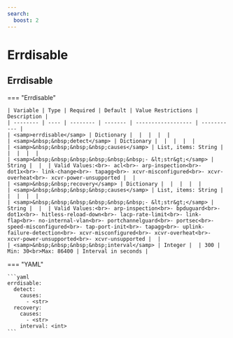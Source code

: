 ```yaml
---
search:
  boost: 2
---
```


# Errdisable

## Errdisable

=== "Errdisable"


    | Variable | Type | Required | Default | Value Restrictions | Description |
    | -------- | ---- | -------- | ------- | ------------------ | ----------- |
    | <samp>errdisable</samp> | Dictionary |  |  |  |  |
    | <samp>&nbsp;&nbsp;detect</samp> | Dictionary |  |  |  |  |
    | <samp>&nbsp;&nbsp;&nbsp;&nbsp;causes</samp> | List, items: String |  |  |  |  |
    | <samp>&nbsp;&nbsp;&nbsp;&nbsp;&nbsp;&nbsp;- &lt;str&gt;</samp> | String |  |  | Valid Values:<br>- acl<br>- arp-inspection<br>- dot1x<br>- link-change<br>- tapagg<br>- xcvr-misconfigured<br>- xcvr-overheat<br>- xcvr-power-unsupported |  |
    | <samp>&nbsp;&nbsp;recovery</samp> | Dictionary |  |  |  |  |
    | <samp>&nbsp;&nbsp;&nbsp;&nbsp;causes</samp> | List, items: String |  |  |  |  |
    | <samp>&nbsp;&nbsp;&nbsp;&nbsp;&nbsp;&nbsp;- &lt;str&gt;</samp> | String |  |  | Valid Values:<br>- arp-inspection<br>- bpduguard<br>- dot1x<br>- hitless-reload-down<br>- lacp-rate-limit<br>- link-flap<br>- no-internal-vlan<br>- portchannelguard<br>- portsec<br>- speed-misconfigured<br>- tap-port-init<br>- tapagg<br>- uplink-failure-detection<br>- xcvr-misconfigured<br>- xcvr-overheat<br>- xcvr-power-unsupported<br>- xcvr-unsupported |  |
    | <samp>&nbsp;&nbsp;&nbsp;&nbsp;interval</samp> | Integer |  | 300 | Min: 30<br>Max: 86400 | Interval in seconds |

=== "YAML"

    ```yaml
    errdisable:
      detect:
        causes:
          - <str>
      recovery:
        causes:
          - <str>
        interval: <int>
    ```
